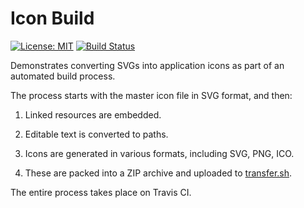 Icon Build
==========

[![License: MIT](https://img.shields.io/badge/License-MIT-blue.svg)](https://opensource.org/licenses/MIT)
[![Build Status](https://travis-ci.org/shoogle/icon-build.svg?branch=master)](https://travis-ci.org/shoogle/icon-build)

Demonstrates converting SVGs into application icons as part of an automated
build process.

The process starts with the master icon file in SVG format, and then:

1. Linked resources are embedded.

2. Editable text is converted to paths.

3. Icons are generated in various formats, including SVG, PNG, ICO.

4. These are packed into a ZIP archive and uploaded to [transfer.sh](https://transfer.sh).

The entire process takes place on Travis CI.
